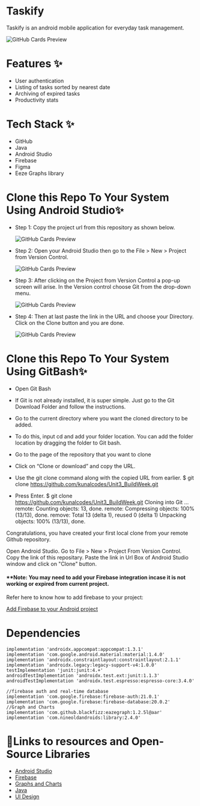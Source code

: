 # Taskify

Taskify is an android mobile application for everyday task management.



 ![GitHub Cards Preview](https://github.com/kunalcodes/Unit2_BuildWeek/blob/main/Taskify/app/src/main/res/drawable/taskify_project_image.jpg)



# Features ✨
* User authentication
* Listing of tasks sorted by nearest date
* Archiving of expired tasks
* Productivity stats



<!-- 
# Links 
* Blog-Post :-  -->

# Tech Stack ✨

* GitHub
* Java
* Android Studio
* Firebase
* Figma
* Eeze Graphs library


# Clone this Repo To Your System Using Android Studio✨

* Step 1: Copy the project url from this repository as shown below.


  ![GitHub Cards Preview](https://media.geeksforgeeks.org/wp-content/uploads/20201103234355/Clone1.png)
  
  
* Step 2: Open your Android Studio then go to the File > New > Project from Version Control.


  ![GitHub Cards Preview](https://media.geeksforgeeks.org/wp-content/uploads/20201103235112/Clone2.png)
  
  
* Step 3: After clicking on the Project from Version Control a pop-up screen will arise. In the Version control choose Git from the drop-down menu.


  ![GitHub Cards Preview](https://media.geeksforgeeks.org/wp-content/uploads/20201103235114/Clone3.png)
  
  
* Step 4: Then at last paste the link in the URL and choose your Directory. Click on the Clone button and you are done.


  ![GitHub Cards Preview](https://media.geeksforgeeks.org/wp-content/uploads/20201103235115/Clone4.png)
  

# Clone this Repo To Your System Using GitBash✨

* Open Git Bash

* If Git is not already installed, it is super simple. Just go to the Git Download Folder and follow the instructions.

* Go to the current directory where you want the cloned directory to be added.

* To do this, input cd and add your folder location. You can add the folder location by dragging the folder to Git bash.

* Go to the page of the repository that you want to clone

* Click on “Clone or download” and copy the URL.

* Use the git clone command along with the copied URL from earlier. $ git clone https://github.com/kunalcodes/Unit3_BuildWeek.git

* Press Enter. $ git clone https://github.com/kunalcodes/Unit3_BuildWeek.git Cloning into Git … remote: Counting objects: 13, done. remote: Compressing objects: 100% (13/13), done. remove: Total 13 (delta 1), reused 0 (delta 1) Unpacking objects: 100% (13/13), done.

Congratulations, you have created your first local clone from your remote Github repository.

Open Android Studio. Go to File > New > Project From Version Control. Copy the link of this repositary. Paste the link in Url Box of Android Studio window and click on "Clone" button.

 #### **Note: You may need to add your Firebase integration incase it is not working or expired from current project.
 
 Refer here to know how to add firebase to your project:

 [Add Firebase to your Android project](https://firebase.google.com/docs/android/setup)


# Dependencies 

    implementation 'androidx.appcompat:appcompat:1.3.1'
    implementation 'com.google.android.material:material:1.4.0'
    implementation 'androidx.constraintlayout:constraintlayout:2.1.1'
    implementation 'androidx.legacy:legacy-support-v4:1.0.0'
    testImplementation 'junit:junit:4.+'
    androidTestImplementation 'androidx.test.ext:junit:1.1.3'
    androidTestImplementation 'androidx.test.espresso:espresso-core:3.4.0'

    //firebase auth and real-time database
    implementation 'com.google.firebase:firebase-auth:21.0.1'
    implementation 'com.google.firebase:firebase-database:20.0.2'
    //Graph and Charts
    implementation 'com.github.blackfizz:eazegraph:1.2.5l@aar'
    implementation 'com.nineoldandroids:library:2.4.0'
<!-- 
# Lessons Learnt📚 -->

# 🔗Links to resources and Open-Source Libraries


* [Android Studio](https://developer.android.com/studio?gclsrc=aw.ds&gclid=EAIaIQobChMI3MPrr7bC9AIVEA4rCh1cBA5PEAAYASAAEgJR7_D_BwE)
* [Firebase](https://firebase.google.com/docs/auth)
* [Graphs and Charts](https://github.com/blackfizz/EazeGraph)
* [Java](https://www.oracle.com/java/technologies/downloads/)
* [UI Design](https://www.figma.com/file/u1s7eOznRSbGTGY5kEs2tz/Task-Management-App)

